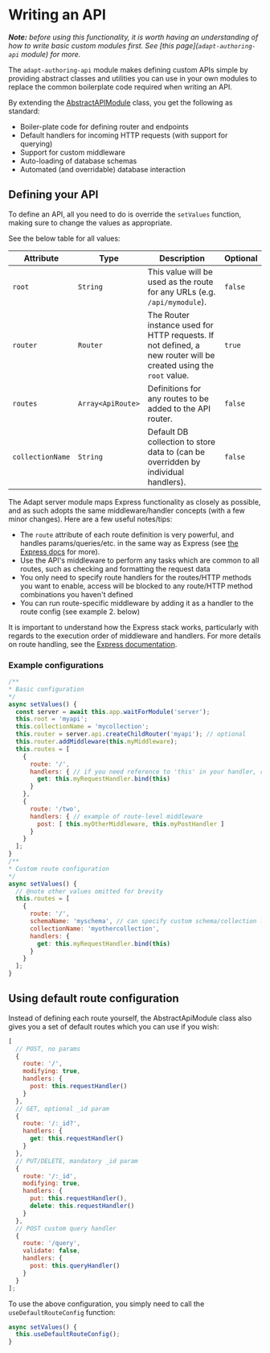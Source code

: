 # Writing an API

_**Note:** before using this functionality, it is worth having an understanding of how to write basic custom modules first. See [this page](`adapt-authoring-api` module) for more._

The `adapt-authoring-api` module makes defining custom APIs simple by providing abstract classes and utilities you can use in your own modules to replace the common boilerplate code required when writing an API.

By extending the [AbstractAPIModule](../class/adapt_authoring_restructure/adapt-authoring-api/lib/module.js~AbstractApiModule.html) class, you get the following as standard:
- Boiler-plate code for defining router and endpoints
- Default handlers for incoming HTTP requests (with support for querying)
- Support for custom middleware
- Auto-loading of database schemas
- Automated (and overridable) database interaction

## Defining your API

To define an API, all you need to do is override the `setValues` function, making sure to change the values as appropriate.

See the below table for all values:

| Attribute | Type | Description | Optional |
| --------- | ---- | ----------- | -------- |
| `root` | `String` | This value will be used as the route for any URLs (e.g. `/api/mymodule`). | `false` |
| `router` | `Router` | The Router instance used for HTTP requests. If not defined, a new router will be created using the `root` value. | `true` |
| `routes` | `Array<ApiRoute>` | Definitions for any routes to be added to the API router. | `false` |
| `collectionName` | `String` | Default DB collection to store data to (can be overridden by individual handlers). | `false` |

The Adapt server module maps Express functionality as closely as possible, and as such adopts the same middleware/handler concepts (with a few minor changes). Here are a few useful notes/tips:
- The `route` attribute of each route definition is very powerful, and handles params/queries/etc. in the same way as Express (see [the Express docs](https://expressjs.com/en/guide/routing.html) for more).
- Use the API's middleware to perform any tasks which are common to all routes, such as checking and formatting the request data
- You only need to specify route handlers for the routes/HTTP methods you want to enable, access will be blocked to any route/HTTP method combinations you haven't defined
- You can run route-specific middleware by adding it as a handler to the route config (see example 2. below)


It is important to understand how the Express stack works, particularly with regards to the execution order of middleware and handlers. For more details on route handling, see the [Express documentation]().

### Example configurations
```js
/**
* Basic configuration
*/
async setValues() {
  const server = await this.app.waitForModule('server');
  this.root = 'myapi';
  this.collectionName = 'mycollection';
  this.router = server.api.createChildRouter('myapi'); // optional
  this.router.addMiddleware(this.myMiddleware);
  this.routes = [
    {
      route: '/',
      handlers: { // if you need reference to 'this' in your handler, remember to bind
        get: this.myRequestHandler.bind(this)
      }
    },
    {
      route: '/two',
      handlers: { // example of route-level middleware
        post: [ this.myOtherMiddleware, this.myPostHandler ]
      }
    }
  ];
}
/**
* Custom route configuration
*/
async setValues() {
  // @note other values omitted for brevity
  this.routes = [
    {
      route: '/',
      schemaName: 'myschema', // can specify custom schema/collection like this
      collectionName: 'myothercollection',
      handlers: {
        get: this.myRequestHandler.bind(this)
      }
    }
  ];
}
```

## Using default route configuration
Instead of defining each route yourself, the AbstractApiModule class also gives you a set of default routes which you can use if you wish:
```js
[
  // POST, no params
  {
    route: '/',
    modifying: true,
    handlers: {
      post: this.requestHandler()
    }
  },
  // GET, optional _id param
  {
    route: '/:_id?',
    handlers: {
      get: this.requestHandler()
    }
  },
  // PUT/DELETE, mandatory _id param
  {
    route: '/:_id',
    modifying: true,
    handlers: {
      put: this.requestHandler(),
      delete: this.requestHandler()
    }
  },
  // POST custom query handler
  {
    route: '/query',
    validate: false,
    handlers: {
      post: this.queryHandler()
    }
  }
];
```
To use the above configuration, you simply need to call the `useDefaultRouteConfig` function:
```js
async setValues() {
  this.useDefaultRouteConfig();
}
```
